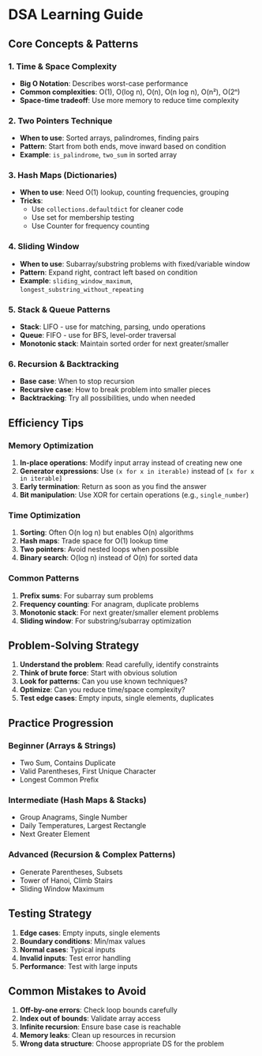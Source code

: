 # DSA Learning Guide

## Core Concepts & Patterns

### 1. Time & Space Complexity
- **Big O Notation**: Describes worst-case performance
- **Common complexities**: O(1), O(log n), O(n), O(n log n), O(n²), O(2ⁿ)
- **Space-time tradeoff**: Use more memory to reduce time complexity

### 2. Two Pointers Technique
- **When to use**: Sorted arrays, palindromes, finding pairs
- **Pattern**: Start from both ends, move inward based on condition
- **Example**: `is_palindrome`, `two_sum` in sorted array

### 3. Hash Maps (Dictionaries)
- **When to use**: Need O(1) lookup, counting frequencies, grouping
- **Tricks**: 
  - Use `collections.defaultdict` for cleaner code
  - Use set for membership testing
  - Use Counter for frequency counting

### 4. Sliding Window
- **When to use**: Subarray/substring problems with fixed/variable window
- **Pattern**: Expand right, contract left based on condition
- **Example**: `sliding_window_maximum`, `longest_substring_without_repeating`

### 5. Stack & Queue Patterns
- **Stack**: LIFO - use for matching, parsing, undo operations
- **Queue**: FIFO - use for BFS, level-order traversal
- **Monotonic stack**: Maintain sorted order for next greater/smaller

### 6. Recursion & Backtracking
- **Base case**: When to stop recursion
- **Recursive case**: How to break problem into smaller pieces
- **Backtracking**: Try all possibilities, undo when needed

## Efficiency Tips

### Memory Optimization
1. **In-place operations**: Modify input array instead of creating new one
2. **Generator expressions**: Use `(x for x in iterable)` instead of `[x for x in iterable]`
3. **Early termination**: Return as soon as you find the answer
4. **Bit manipulation**: Use XOR for certain operations (e.g., `single_number`)

### Time Optimization
1. **Sorting**: Often O(n log n) but enables O(n) algorithms
2. **Hash maps**: Trade space for O(1) lookup time
3. **Two pointers**: Avoid nested loops when possible
4. **Binary search**: O(log n) instead of O(n) for sorted data

### Common Patterns
1. **Prefix sums**: For subarray sum problems
2. **Frequency counting**: For anagram, duplicate problems
3. **Monotonic stack**: For next greater/smaller element problems
4. **Sliding window**: For substring/subarray optimization

## Problem-Solving Strategy

1. **Understand the problem**: Read carefully, identify constraints
2. **Think of brute force**: Start with obvious solution
3. **Look for patterns**: Can you use known techniques?
4. **Optimize**: Can you reduce time/space complexity?
5. **Test edge cases**: Empty inputs, single elements, duplicates

## Practice Progression

### Beginner (Arrays & Strings)
- Two Sum, Contains Duplicate
- Valid Parentheses, First Unique Character
- Longest Common Prefix

### Intermediate (Hash Maps & Stacks)
- Group Anagrams, Single Number
- Daily Temperatures, Largest Rectangle
- Next Greater Element

### Advanced (Recursion & Complex Patterns)
- Generate Parentheses, Subsets
- Tower of Hanoi, Climb Stairs
- Sliding Window Maximum

## Testing Strategy

1. **Edge cases**: Empty inputs, single elements
2. **Boundary conditions**: Min/max values
3. **Normal cases**: Typical inputs
4. **Invalid inputs**: Test error handling
5. **Performance**: Test with large inputs

## Common Mistakes to Avoid

1. **Off-by-one errors**: Check loop bounds carefully
2. **Index out of bounds**: Validate array access
3. **Infinite recursion**: Ensure base case is reachable
4. **Memory leaks**: Clean up resources in recursion
5. **Wrong data structure**: Choose appropriate DS for the problem
